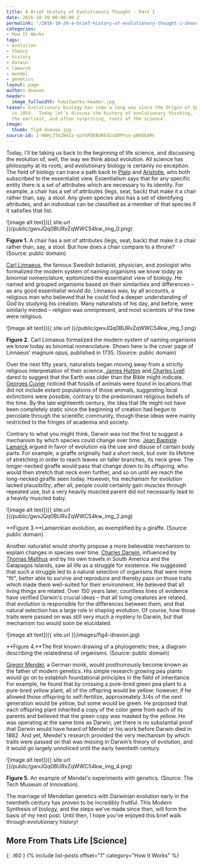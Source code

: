 ```yaml
---
title: A Brief History of Evolutionary Thought - Part I
date: 2016-10-20 00:00:00 Z
permalink: "/2016-10-20-a-brief-history-of-evolutionary-thought-i-dnavon/"
categories:
- How It Works
tags:
- evolution
- theory
- history
- darwin
- lamarck
- mendel
- genetics
layout: page
author: dnavon
header:
  image_fullwidth: howitworks-header.jpg
teaser: Evolutionary biology has come a long way since the Origin of Species was published
  in 1859.  Today let’s discuss the history of evolutionary thinking, focusing on
  the earliest, and often surprising, roots of the science.
image:
  thumb: fig4-dnavon.jpg
source-id: 1-NNHjJTm2N4Is-qsYGF0EBURE4JsQ0PYsx-pBXOEAMc
---
```


Today, I'll be taking us back to the beginning of life science, and discussing the evolution of, well, the way we think about evolution. All science has philosophy at its roots, and evolutionary biology is certainly no exception.  The field of biology can trace a path back to [Plato](http://www.iep.utm.edu/plato/) and [Aristotle](http://www.iep.utm.edu/aristotl/), who both subscribed to the essentialist view. Essentialism says that for any specific entity there is a set of attributes which are necessary to its identity.  For example, a chair has a set of attributes (legs, seat, back) that make it a chair rather than, say, a stool.  Any given species also has a set of identifying attributes, and an individual can be classified as a member of that species if it satisfies that list.

![image alt text]({{ site.url }}/public/gwvJQq0BURvZqWWC54kw_img_0.png)	

**Figure 1.** A chair has a set of attributes (legs, seat, back) that make it a chair rather than, say, a stool. But how does a chair compare to a throne?  (Source: public domain)

[Carl Linnaeus](http://www.ucmp.berkeley.edu/history/linnaeus.html), the famous Swedish botanist, physician, and zoologist who formalized the modern system of naming organisms we know today as binomial nomenclature, epitomized the essentialist view of biology.  He named and grouped organisms based on their similarities and differences – as any good essentialist would do.  Linnaeus was, by all accounts, a religious man who believed that he could find a deeper understanding of God by studying his creation.  Many naturalists of his day, and before, were similarly minded – religion was omnipresent, and most scientists of the time were religious.

![image alt text]({{ site.url }}/public/gwvJQq0BURvZqWWC54kw_img_1.png)

**Figure 2.** Carl Linnaeus formalized the modern system of naming organisms we know today as binomial nomenclature.  Shown here is the cover page of Linnaeus' magnum opus, published in 1735.  (Source: public domain)

Over the next fifty years, naturalists began moving away from a strictly religious interpretation of their science.[ James Hutton](https://www.britannica.com/biography/James-Hutton) and[ Charles Lyell](https://www.britannica.com/biography/Sir-Charles-Lyell-Baronet) dared to suggest that the Earth was older than the Bible might indicate. [ Georges Cuvier](https://www.britannica.com/biography/Georges-Cuvier) noticed that fossils of animals were found in locations that did not include extant populations of those animals, suggesting local extinctions were possible, contrary to the predominant religious beliefs of the time.  By the late eighteenth century, the idea that life might not have been completely static since the beginning of creation had begun to percolate through the scientific community, though these ideas were mainly restricted to the fringes of academia and society.

Contrary to what you might think, Darwin was not the first to suggest a mechanism by which species could change over time. [Jean Baptiste Lamarck](https://www.britannica.com/biography/Jean-Baptiste-Lamarck) argued in favor of evolution via the use and disuse of certain body parts.  For example, a giraffe originally had a short neck, but over its lifetime of stretching in order to reach leaves on taller branches, its neck grew.  The longer-necked giraffe would pass that change down to its offspring, who would then stretch that neck even further, and so on until we reach the long-necked giraffe seen today.  However, his mechanism for evolution lacked plausibility; after all, people could certainly gain muscles through repeated use, but a very heavily muscled parent did not necessarily lead to a heavily muscled baby. 

![image alt text]({{ site.url }}/public/gwvJQq0BURvZqWWC54kw_img_2.png) 

**Figure 3.**Lamarckian evolution, as exemplified by a giraffe.  (Source: public domain)

Another naturalist would shortly propose a more believable mechanism to explain changes in species over time. [Charles Darwin](https://www.britannica.com/biography/Charles-Darwin), influenced by [Thomas Malthus](http://www.ucmp.berkeley.edu/history/malthus.html) and by his own travels in South America and the Galapagos Islands, saw all life as a struggle for existence.  He suggested that such a struggle led to a natural selection of organisms that were more "fit", better able to survive and reproduce and thereby pass on those traits which made them well-suited for their environment. He believed that all living things are related.  Over 150 years later, countless lines of evidence have verified Darwin's crucial ideas – that all living creatures are related, that evolution is responsible for the differences between them, and that natural selection has a large role in shaping evolution. Of course, how those traits were passed on was still very much a mystery to Darwin, but that mechanism too would soon be elucidated.

![image alt text]({{ site.url }}/images/fig4-dnavon.jpg)

**Figure 4.**The first known drawing of a phylogenetic tree, a diagram describing the relatedness of organisms.  (Source: public domain)

[Gregor Mendel](https://www.britannica.com/biography/Gregor-Mendel), a German monk, would posthumously become known as the father of modern genetics. His simple research growing pea plants would go on to establish foundational principles in the field of inheritance. For example, he found that by crossing a pure-bred green pea plant to a pure-bred yellow plant, all of the offspring would be yellow; however, if he allowed those offspring to self-fertilize, approximately 3/4s of the next generation would be yellow, but some would be green.  He proposed that each offspring plant inherited a copy of the color gene from each of its parents and believed that the green copy was masked by the yellow. He was operating at the same time as Darwin, yet there is no substantial proof that Darwin would have heard of Mendel or his work before Darwin died in 1882.  And yet, Mendel's research provided the very mechanism by which traits were passed on that was missing in Darwin’s theory of evolution, and it would go largely unnoticed until the early twentieth century.

![image alt text]({{ site.url }}/public/gwvJQq0BURvZqWWC54kw_img_4.png)

**Figure 5.** An example of Mendel's experiments with genetics.  (Source: The Tech Museum of Innovation).

The marriage of Mendelian genetics with Darwinian evolution early in the twentieth century has proven to be incredibly fruitful.  This Modern Synthesis of biology, and the steps we've made since then, will form the basis of my next post.  Until then, I hope you’ve enjoyed this brief walk through evolutionary history!

## More From Thats Life [Science]
{: .t60 }
{% include list-posts offset="1" category="How It Works" %}